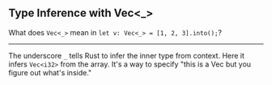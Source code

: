 ## Type Inference with Vec<_>

What does `Vec<_>` mean in `let v: Vec<_> = [1, 2, 3].into();`?

---

The underscore `_` tells Rust to infer the inner type from context. Here it infers `Vec<i32>` from the array. It's a way to specify "this is a Vec but you figure out what's inside."

